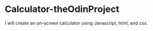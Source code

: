 # Calculator-theOdinProject

I will create an on-screen calculator using Javascript, html, and css. 
